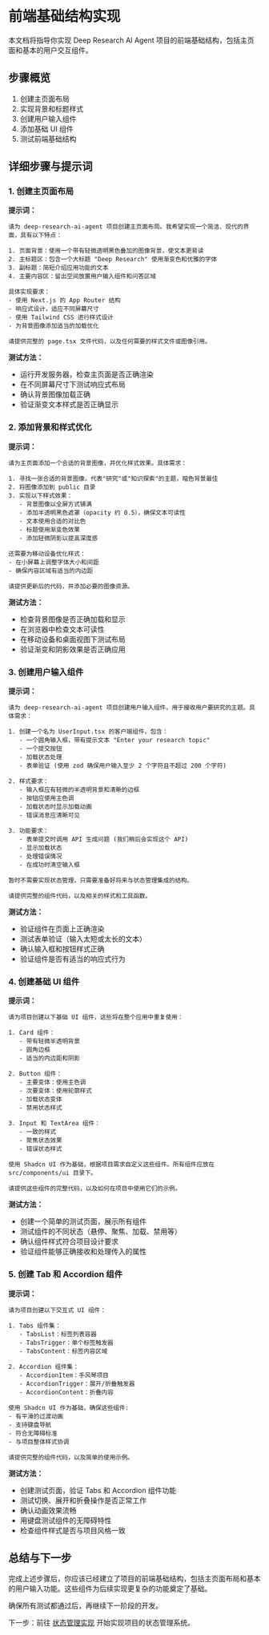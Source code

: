 # 前端基础结构实现

本文档将指导你实现 Deep Research AI Agent 项目的前端基础结构，包括主页面和基本的用户交互组件。

## 步骤概览

1. 创建主页面布局
2. 实现背景和标题样式
3. 创建用户输入组件
4. 添加基础 UI 组件
5. 测试前端基础结构

## 详细步骤与提示词

### 1. 创建主页面布局

**提示词：**

```
请为 deep-research-ai-agent 项目创建主页面布局。我希望实现一个简洁、现代的界面，具有以下特点：

1. 页面背景：使用一个带有轻微透明黑色叠加的图像背景，使文本更易读
2. 主标题区：包含一个大标题 "Deep Research" 使用渐变色和优雅的字体
3. 副标题：简短介绍应用功能的文本
4. 主要内容区：留出空间放置用户输入组件和问答区域

具体实现要求：
- 使用 Next.js 的 App Router 结构
- 响应式设计，适应不同屏幕尺寸
- 使用 Tailwind CSS 进行样式设计
- 为背景图像添加适当的加载优化

请提供完整的 page.tsx 文件代码，以及任何需要的样式文件或图像引用。
```

**测试方法：**

- 运行开发服务器，检查主页面是否正确渲染
- 在不同屏幕尺寸下测试响应式布局
- 确认背景图像加载正确
- 验证渐变文本样式是否正确显示

### 2. 添加背景和样式优化

**提示词：**

```
请为主页面添加一个合适的背景图像，并优化样式效果。具体需求：

1. 寻找一张合适的背景图像，代表"研究"或"知识探索"的主题，暗色背景最佳
2. 将图像添加到 public 目录
3. 实现以下样式效果：
   - 背景图像以全屏方式铺满
   - 添加半透明黑色遮罩（opacity 约 0.5），确保文本可读性
   - 文本使用合适的对比色
   - 标题使用渐变色效果
   - 添加轻微阴影以提高深度感

还需要为移动设备优化样式：
- 在小屏幕上调整字体大小和间距
- 确保内容区域有适当的内边距

请提供更新后的代码，并添加必要的图像资源。
```

**测试方法：**

- 检查背景图像是否正确加载和显示
- 在浏览器中检查文本可读性
- 在移动设备和桌面视图下测试布局
- 验证渐变和阴影效果是否正确应用

### 3. 创建用户输入组件

**提示词：**

```
请为 deep-research-ai-agent 项目创建用户输入组件，用于接收用户要研究的主题。具体需求：

1. 创建一个名为 UserInput.tsx 的客户端组件，包含：
   - 一个圆角输入框，带有提示文本 "Enter your research topic"
   - 一个提交按钮
   - 加载状态处理
   - 表单验证 (使用 zod 确保用户输入至少 2 个字符且不超过 200 个字符)

2. 样式要求：
   - 输入框应有轻微的半透明背景和清晰的边框
   - 按钮应使用主色调
   - 加载状态时显示加载动画
   - 错误消息应清晰可见

3. 功能要求：
   - 表单提交时调用 API 生成问题 (我们稍后会实现这个 API)
   - 显示加载状态
   - 处理错误情况
   - 在成功时清空输入框

暂时不需要实现状态管理，只需要准备好将来与状态管理集成的结构。

请提供完整的组件代码，以及相关的样式和工具函数。
```

**测试方法：**

- 验证组件在页面上正确渲染
- 测试表单验证（输入太短或太长的文本）
- 确认输入框和按钮样式正确
- 验证组件是否有适当的响应式行为

### 4. 创建基础 UI 组件

**提示词：**

```
请为项目创建以下基础 UI 组件，这些将在整个应用中重复使用：

1. Card 组件：
   - 带有轻微半透明背景
   - 圆角边框
   - 适当的内边距和阴影

2. Button 组件：
   - 主要变体：使用主色调
   - 次要变体：使用轮廓样式
   - 加载状态变体
   - 禁用状态样式

3. Input 和 TextArea 组件：
   - 一致的样式
   - 聚焦状态效果
   - 错误状态样式

使用 Shadcn UI 作为基础，根据项目需求自定义这些组件。所有组件应放在 src/components/ui 目录下。

请提供这些组件的完整代码，以及如何在项目中使用它们的示例。
```

**测试方法：**

- 创建一个简单的测试页面，展示所有组件
- 测试组件的不同状态（悬停、聚焦、加载、禁用等）
- 确认组件样式符合项目设计要求
- 验证组件能够正确接收和处理传入的属性

### 5. 创建 Tab 和 Accordion 组件

**提示词：**

```
请为项目创建以下交互式 UI 组件：

1. Tabs 组件集：
   - TabsList：标签列表容器
   - TabsTrigger：单个标签触发器
   - TabsContent：标签内容区域

2. Accordion 组件集：
   - AccordionItem：手风琴项目
   - AccordionTrigger：展开/折叠触发器
   - AccordionContent：折叠内容

使用 Shadcn UI 作为基础，确保这些组件:
- 有平滑的过渡动画
- 支持键盘导航
- 符合无障碍标准
- 与项目整体样式协调

请提供完整的组件代码，以及简单的使用示例。
```

**测试方法：**

- 创建测试页面，验证 Tabs 和 Accordion 组件功能
- 测试切换、展开和折叠操作是否正常工作
- 确认动画效果流畅
- 用键盘测试组件的无障碍特性
- 检查组件样式是否与项目风格一致

## 总结与下一步

完成上述步骤后，你应该已经建立了项目的前端基础结构，包括主页面布局和基本的用户输入功能。这些组件为后续实现更复杂的功能奠定了基础。

确保所有测试都通过后，再继续下一阶段的开发。

下一步：前往 [状态管理实现](./03-状态管理.md) 开始实现项目的状态管理系统。
